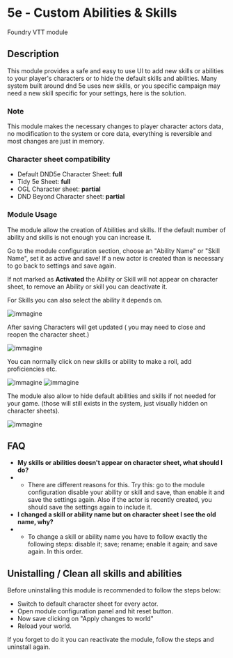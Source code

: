 # 5e - Custom Abilities & Skills
Foundry VTT module

## Description
This module provides a safe and easy to use UI to add new skills or abilities to your player's characters or to hide the default skills and abilities.
Many system built around dnd 5e uses new skills, or you specific campaign may need a new skill specific for your settings, here is the solution.

### Note
This module makes the necessary changes to player character actors data, no modification to the system or core data, everything is reversible and most changes are just in memory.

### Character sheet compatibility
- Default DND5e Character Sheet: **full**
- Tidy 5e Sheet: **full**
- OGL Character sheet: **partial**
- DND Beyond Character sheet: **partial**

### Module Usage

The module allow the creation of Abilities and skills.
If the default number of ability and skills is not enough you can increase it.

Go to the module configuration section, choose an "Ability Name" or "Skill Name", set it as active and save!
If a new actor is created than is necessary to go back to settings and save again.

If not marked as **Activated** the Ability or Skill will not appear on character sheet, to remove an Ability or skill you can deactivate it.

For Skills you can also select the ability it depends on.

![immagine](https://user-images.githubusercontent.com/3662610/172491827-b39cc739-e230-453f-aa87-db7adfe9cf82.png)

After saving Characters will get updated ( you may need to close and reopen the character sheet.)

![immagine](https://user-images.githubusercontent.com/3662610/172493447-940c44b3-64b0-433e-9744-a209c7ae5c74.png)

You can normally click on new skills or ability to make a roll, add proficiencies etc.

![immagine](https://user-images.githubusercontent.com/3662610/172492855-a72e2d48-14c4-44c3-a231-828cf2d52fd9.png)
![immagine](https://user-images.githubusercontent.com/3662610/172492973-74311f35-c354-4dde-8d83-5e33299a9028.png)

The module also allow to hide default abilities and skills if not needed for your game. (those will still exists in the system, just visually hidden on character sheets).

![immagine](https://user-images.githubusercontent.com/3662610/172493191-14db44de-ed53-424d-82a0-879c27be8f96.png)

## FAQ
* **My skills or abilities doesn't appear on character sheet, what should I do?**
* * There are different reasons for this. Try this: go to the module configuration disable your ability or skill and save, than enable it and save the settings again. Also if the actor is recently created, you should save the settings again to include it.
* **I changed a skill or ability name but on character sheet I see the old name, why?**
* * To change a skill or ability name you have to follow exactly the following steps: disable it; save; rename; enable it again; and save again. In this order.


## Unistalling / Clean all skills and abilities
Before uninstalling this module is recommended to follow the steps below:
- Switch to default character sheet for every actor.
- Open module configuration panel and hit reset button.
- Now save clicking on "Apply changes to world"
- Reload your world.

If you forget to do it you can reactivate the module, follow the steps and uninstall again.



